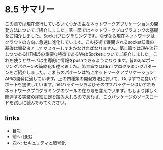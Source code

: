 # 8.5 サマリー
この章では現在流行しているいくつかの主なネットワークアプリケーションの開発方法についてご紹介しました。第一節ではネットワークプログラミングの基礎をご紹介しました。Socketプログラミングです。なぜなら現在ネットワークはクラウドの方向に急速に進化しています。この技術で展開されるsocket知識の基礎は開発者としてマスターしておかなければなりません。第二節では現在流行しつつあるHTML5の重要な特徴であるWebSocketについてご紹介しました。これを使うとサーバは主導的に情報をpushできるようになります。昔のajaxポーリングパターンの簡略化も述べました。第三節ではRESTプログラミングパターンをご紹介しました。これらのパターンは特にネットワークアプリケーションAPIの開発に適しています。上の四種類の開発方法において、Goはすでに良いサポートを提供しています。netパッケージおよびそのサブパッケージはいずれもネットワークプログラミングのツールの在り処を含んでいます。もしより詳しく関連する実装の詳細に足を踏み入れるのであれば、このパッケージのソースコードを試しに読んでみてください。
## links
   * [目次](<preface.md>)
   * 前へ: [RPC](<08.4.md>)
   * 次へ: [セキュリティと暗号化](<09.0.md>)
